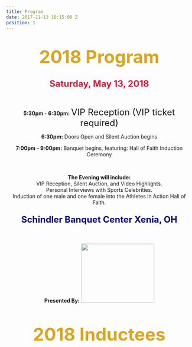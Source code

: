 ```yaml
---
title: Program
date: 2017-11-13 10:15:00 Z
position: 1
---
```


<div style="text-align: center;">

<h1><b>
<font size="30" color="GoldenRod">2018 Program</font>
</b>
</h1>
</div>
<div style="text-align: center;">
<h2><b>
<font size="5" color="Crimson">Saturday, May 13, 2018</font> </b>
</h2>
<br>

<div style="text-align: center;">
<p><b>5:30pm - 6:30pm:</b>
<font size="5">VIP Reception (VIP ticket required)</font></p>
<p><b>6:30pm:</b>
Doors Open and Silent Auction begins</p>
<p><b>7:00pm - 9:00pm:</b>
Banquet begins, featuring:
Hall of Faith Induction Ceremony</p>
</div>
<br>
<div style="text-align: center;">
<p><b>The Evening will include:</b><br>
VIP Reception, Silent Auction, and Video Highlights.
<br>Personal Interviews with Sports Celebrities.
<br>Induction of one male and one female into the Athletes in Action Hall of Faith.</p>
</div>
<div style="text-align: center;">
<h3><b>
<font size ="5" color="Navy"> Schindler Banquet Center Xenia, OH</font></b>
</h3>
<br>
<br>
<b>Presented By:</b>
<img src="http://goaia.org/Media/Default/Events/NOC/sponsors/rl_carriers.png" height="159" width="198">
</div>
<br>
<br>
<div style="text-align: center;">
<h4><b>
<font size="30" color="GoldenRod">2018 Inductees</font></b>
</h4>
</div> 